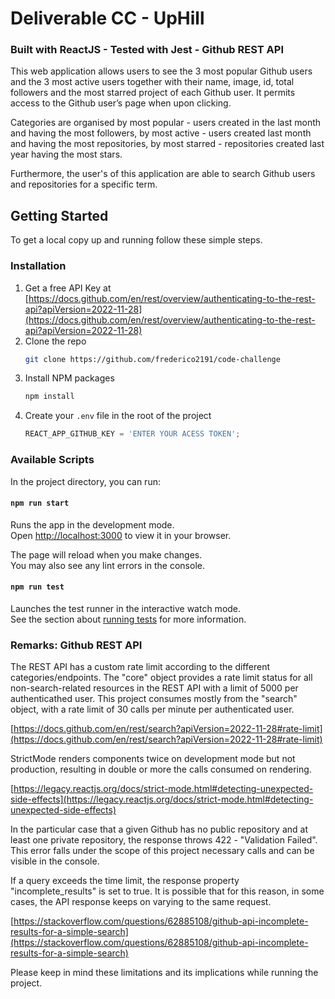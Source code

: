# Deliverable CC - UpHill
### Built with ReactJS - Tested with Jest - Github REST API

This web application allows users to see the 3 most popular Github users and the 3 most active users together with their name, image, id, total followers and the most starred project of each Github user. It permits access to the Github user’s page when upon clicking.

Categories are organised by most popular - users created in the last month and having the most followers, by most active - users created last month and having the most repositories, by most starred - repositories created last year having the most stars.

Furthermore, the user's of this application are able to search Github users and repositories for a specific term.





## Getting Started

To get a local copy up and running follow these simple steps.


### Installation

1. Get a free API Key at [https://docs.github.com/en/rest/overview/authenticating-to-the-rest-api?apiVersion=2022-11-28](https://docs.github.com/en/rest/overview/authenticating-to-the-rest-api?apiVersion=2022-11-28)
2. Clone the repo
   ```sh
   git clone https://github.com/frederico2191/code-challenge
   ```
3. Install NPM packages
   ```sh
   npm install
   ```
4. Create your `.env` file in the root of the project
   ```js
   REACT_APP_GITHUB_KEY = 'ENTER YOUR ACESS TOKEN';
   ```


### Available Scripts

In the project directory, you can run:

#### `npm run start`

Runs the app in the development mode.\
Open [http://localhost:3000](http://localhost:3000) to view it in your browser.

The page will reload when you make changes.\
You may also see any lint errors in the console.

#### `npm run test`

Launches the test runner in the interactive watch mode.\
See the section about [running tests](https://facebook.github.io/create-react-app/docs/running-tests) for more information.

### Remarks: Github REST API

The REST API has a custom rate limit according to the different categories/endpoints. The "core" object provides a rate limit status for all non-search-related resources in the REST API with a limit of 5000 per authenticathed user. This project consumes mostly from the "search" object, with a rate limit of 30 calls per minute per authenticated user.

[https://docs.github.com/en/rest/search?apiVersion=2022-11-28#rate-limit](https://docs.github.com/en/rest/search?apiVersion=2022-11-28#rate-limit)

StrictMode renders components twice on development mode but not production, resulting in double or more the calls consumed on rendering.

[https://legacy.reactjs.org/docs/strict-mode.html#detecting-unexpected-side-effects](https://legacy.reactjs.org/docs/strict-mode.html#detecting-unexpected-side-effects)

In the particular case that a given Github has no public repository and at least one private repository, the response throws 422 - "Validation Failed". This error falls under the scope of this project necessary calls and can be visible in the console.

If a query exceeds the time limit, the response property "incomplete_results" is set to true. It is possible that for this reason, in some cases, the API response keeps on varying to the same request.

[https://stackoverflow.com/questions/62885108/github-api-incomplete-results-for-a-simple-search](https://stackoverflow.com/questions/62885108/github-api-incomplete-results-for-a-simple-search)

Please keep in mind these limitations and its implications while running the project.


